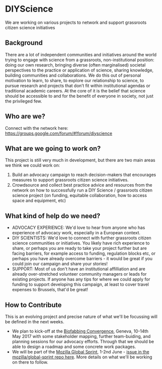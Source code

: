 # DIYScience

We are working on various projects to network and support grassroots citizen science initiatives

Background
----------
There are a lot of independent communities and initiatives around the world trying to engage with science from a grassroots, non-institutional position: doing our own research, bringing diverse (often marginalised) societal perspectives to the practice or application of science, sharing knowledge, building communities and collaborations. We do this out of personal motivation to learn, to share, to explore our relationship to science, to pursue research and projects that don’t fit within institutional agendas or traditional academic careers. At the core of it is the belief that science should be accessible to and for the benefit of everyone in society, not just the privileged few.


Who are we?
-----------
Connect with the network here: https://groups.google.com/forum/#!forum/diyscience


What are we going to work on?
-----------------------------
This project is still very much in development, but there are two main areas we think we could work on:
1. Build an advocacy campaign to reach decision-makers that encourages measures to support grassroots citizen science initiatives.
2. Crowdsource and collect best practice advice and resources from the network on how to successfully run a DIY Science / grassroots citizen science project (on funding, equitable collaboration, how to access space and equipment, etc)


What kind of help do we need?
-----------------------------
- ADVOCACY EXPERIENCE: We'd love to hear from anyone who has experience of advocacy work, especially in a European context.
- DIY SCIENTISTS: We'd love to connect with further grassroots citizen science communities or initiatives. You likely have rich experience to share, or perhaps you are ready to take your project further but are facing barriers, for example access to funding, regulation blocks etc, or perhaps you have already overcome barriers - it would be great if you could join our campaign and share your stories!
- SUPPORT: Most of us don't have an institutional affilliation and are already over-stretched volunteer community managers or leads for existing projects. If anyone has any tips for where we could apply for funding to support developing this campaign, at least to cover travel expenses to Brussels, that'd be great!


How to Contribute
-----------------
This is an evolving project and precise nature of what we'll be focussing will be defined in the next weeks.
- We plan to kick-off at the [Biofabbing Convergence](http://citizensciences.net/biofabbing/), Geneva, 10-14th May 2017 with some stakeholder mapping, further team-buiding, and planning sessions for our advocacy efforts. Through that we should be able to design a roadmap and some concrete work packages.
- We will be part of the [Mozilla Global Sprint](https://mozilla.github.io/global-sprint/), 1-2nd June - [issue in the mozilla/global-sprint repo here](https://github.com/mozilla/global-sprint/issues/64). More details on what we'll be working on there to follow.
